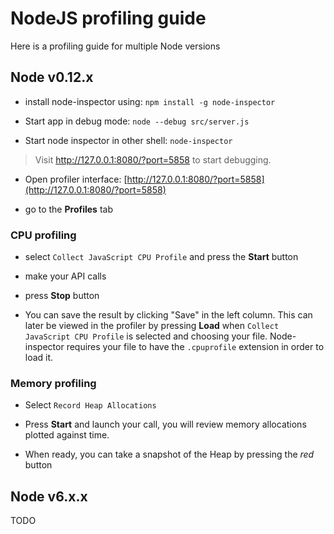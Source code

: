 # NodeJS profiling guide

Here is a profiling guide for multiple Node versions

## Node v0.12.x

- install node-inspector using: `npm install -g node-inspector`  

- Start app in debug mode: `node --debug src/server.js`

- Start node inspector in other shell: `node-inspector`  
> Visit http://127.0.0.1:8080/?port=5858 to start debugging.

- Open profiler interface: [http://127.0.0.1:8080/?port=5858](http://127.0.0.1:8080/?port=5858)  

- go to the **Profiles** tab 

### CPU profiling

- select `Collect JavaScript CPU Profile` and press the **Start** button

- make your API calls

- press **Stop** button

- You can save the result by clicking "Save" in the left column. This can later be viewed in the profiler by pressing **Load** when `Collect JavaScript CPU Profile` is selected and choosing your file. Node-inspector requires your file to have the `.cpuprofile` extension in order to load it.

### Memory profiling

- Select `Record Heap Allocations`  

- Press **Start** and launch your call, you will review memory allocations plotted against time.

- When ready, you can take a snapshot of the Heap by pressing the *red* button

## Node v6.x.x

TODO
